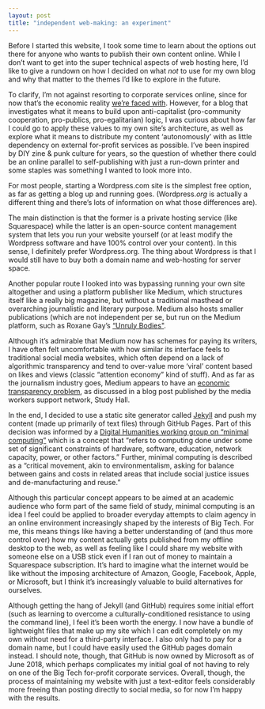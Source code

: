 ```yaml
---
layout: post
title: "independent web-making: an experiment"
---
```


Before I started this website, I took some time to learn about the options out there for anyone who wants to publish their own content online. While I don’t want to get into the super technical aspects of web hosting here, I’d like to give a rundown on how I decided on what *not* to use for my own blog and why that matter to the themes I’d like to explore in the future.  

To clarify, I’m not against resorting to corporate services online, since for now that’s the economic reality [we’re faced with](https://www.theguardian.com/commentisfree/2019/feb/17/almost-impossible-to-function-without-big-five-tech-giants). However, for a blog that investigates what it means to build upon anti-capitalist (pro-community cooperation, pro-publics, pro-egalitarian) logic, I was curious about how far I could go to apply these values to my own site’s architecture, as well as explore what it means to distribute my content ‘autonomously’ with as little dependency on external for-profit services as possible. I’ve been inspired by DIY zine & punk culture for years, so the question of whether there could be an online parallel to self-publishing with just a run-down printer and some staples was something I wanted to look more into.

For most people, starting a Wordpress.com site is the simplest free option, as far as getting a blog up and running goes. (Wordpress.*org* is actually a different thing and there’s lots of information on what those differences are).

The main distinction is that the former is a private hosting service (like Squarespace) while the latter is an open-source content management system that lets you run your website yourself (or at least modify the Wordpress software and have 100% control over your content). In this sense, I definitely prefer Wordpress.org. The thing about Wordpress is that I would still have to buy both a domain name and web-hosting for server space.

 Another popular route I looked into was bypassing running your own site altogether and using a platform publisher like Medium, which structures itself like a really big magazine, but without a traditional masthead or overarching journalistic and literary purpose. Medium also hosts smaller publications (which are not independent per se, but run on the Medium platform, such as Roxane Gay’s [“Unruly Bodies"](https://gay.medium.com/unruly-bodies/home).

Although it’s admirable that Medium now has schemes for paying its writers, I have often felt uncomfortable with how similar its interface feels to traditional social media websites, which often depend on a lack of algorithmic transparency and tend to over-value more ‘viral’ content based on likes and views (classic “attention economy” kind of stuff). And as far as the journalism industry goes, Medium appears to have an [economic transparency problem](http://studyhall.xyz/blog/2018/6/12/mediums-mess-the-rise-and-fall-of-the-site-that-was-supposed-to-save-journalism), as discussed in a blog post published by the media workers support network, Study Hall.

In the end, I decided to use a static site generator called [Jekyll](https://jekyllrb.com/) and push my content (made up primarily of text files) through GitHub Pages. Part of this decision was informed by a [Digital Humanities working group on “minimal computing”]( https://go-dh.github.io/mincomp/about/) which is a concept that “refers to computing done under some set of significant constraints of hardware, software, education, network capacity, power, or other factors.” Further, minimal computing is described as a “critical movement, akin to environmentalism, asking for balance between gains and costs in related areas that include social justice issues and de-manufacturing and reuse.”

Although this particular concept appears to be aimed at an academic audience who form part of the same field of study, minimal computing is an idea I feel could be applied to broader everyday attempts to claim agency in an online environment increasingly shaped by the interests of Big Tech. For me, this means things like having a better understanding of (and thus more control over) how my content actually gets published from my offline desktop to the web, as well as feeling like I could share my website with someone else on a USB stick even if I ran out of money to maintain a Squarespace subscription. It’s hard to imagine what the internet would be like without the imposing architecture of Amazon, Google, Facebook, Apple, or Microsoft, but I think it’s increasingly valuable to build alternatives for ourselves.

Although getting the hang of Jekyll (and GitHub) requires some initial effort (such as learning to overcome a culturally-conditioned resistance to using the command line), I feel it’s been worth the energy. I now have a bundle of lightweight files that make up my site which I can edit completely on my own without need for a third-party interface. I also only had to pay for a domain name, but I could have easily used the GitHub pages domain instead. I should note, though, that GitHub is now owned by Microsoft as of June 2018, which perhaps complicates my initial goal of not having to rely on one of the Big Tech for-profit corporate services. Overall, though, the process of maintaining my website with just a text-editor feels considerably more freeing than posting directly to social media, so for now I’m happy with the results.
